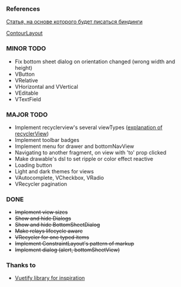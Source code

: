 ### References
[Статья, на основе которого будет писаться биндинги](https://habr.com/ru/company/mobileup/blog/342850/)

[ContourLayout](https://github.com/cashapp/contour)

### MINOR TODO
* Fix bottom sheet dialog on orientation changed (wrong width and height)
* VButton
* VRelative
* VHorizontal and VVertical
* VEditable
* VTextField

### MAJOR TODO
* Implement recyclerview's several viewTypes ([explanation of recyclerView](https://ziginsider.github.io/RecyclerView/))
* Implement toolbar badges
* Implement menu for drawer and bottomNavView
* Navigating to another fragment, on view with 'to' prop clicked
* Make drawable's dsl to set ripple or color effect reactive
* Loading button
* Light and dark themes for views
* VAutocomplete, VCheckbox, VRadio
* VRecycler pagination

### DONE
* ~~Implement view sizes~~
* ~~Show and hide Dialogs~~
* ~~Show and hide BottomSheetDialog~~
* ~~Make relays lifecycle aware~~
* ~~VRecycler for one typed items~~
* ~~Implement ConstraintLayout's pattern of markup~~
* ~~Implement dialog (alert, bottomSheetView)~~

### Thanks to
* [Vuetify library for inspiration](vuetifyjs.com)